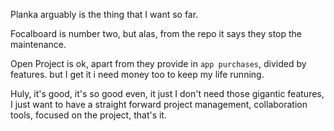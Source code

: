 Planka arguably is the thing that I want so far.  

Focalboard is number two, but alas, from the repo it says they stop the maintenance.  

Open Project is ok, apart from they provide in `app purchases`, divided by features. but I get it i need money too to keep my life running.  

Huly, it's good, it's so good even, it just I don't need those gigantic features, I just want to have a straight forward project management, collaboration tools, focused on the project, that's it.  

